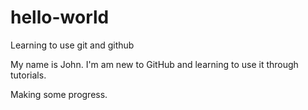 # hello-world
Learning to use git and github

My name is John. I'm am new to GitHub and learning to use it through tutorials.

Making some progress.
